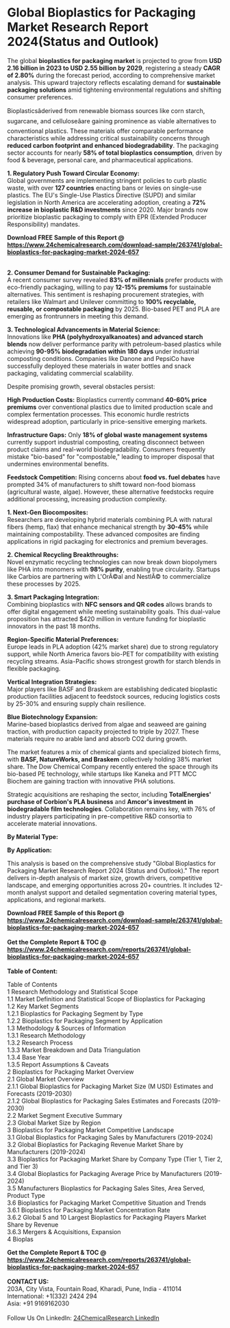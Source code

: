 <h1>Global Bioplastics for Packaging Market Research Report 2024(Status and Outlook)</h1><p>The global <strong>bioplastics for packaging market</strong> is projected to grow from <strong>USD 2.16 billion in 2023 to USD 2.55 billion by 2029</strong>, registering a steady <strong>CAGR of 2.80%</strong> during the forecast period, according to comprehensive market analysis. This upward trajectory reflects escalating demand for <strong>sustainable packaging solutions</strong> amid tightening environmental regulations and shifting consumer preferences.</p><p>Bioplasticsâderived from renewable biomass sources like corn starch, sugarcane, and celluloseâare gaining prominence as viable alternatives to conventional plastics. These materials offer comparable performance characteristics while addressing critical sustainability concerns through <strong>reduced carbon footprint and enhanced biodegradability</strong>. The packaging sector accounts for nearly <strong>58% of total bioplastics consumption</strong>, driven by food &amp; beverage, personal care, and pharmaceutical applications.</p><p><strong>1. Regulatory Push Toward Circular Economy:</strong><br>
Global governments are implementing stringent policies to curb plastic waste, with over <strong>127 countries</strong> enacting bans or levies on single-use plastics. The EU's Single-Use Plastics Directive (SUPD) and similar legislation in North America are accelerating adoption, creating a <strong>72% increase in bioplastic R&amp;D investments</strong> since 2020. Major brands now prioritize bioplastic packaging to comply with EPR (Extended Producer Responsibility) mandates.</p><div><b>Download FREE Sample of this Report @ 
            <a href="https://www.24chemicalresearch.com/download-sample/263741/global-bioplastics-for-packaging-market-2024-657">
            https://www.24chemicalresearch.com/download-sample/263741/global-bioplastics-for-packaging-market-2024-657</a></b></div><br><p><strong>2. Consumer Demand for Sustainable Packaging:</strong><br>
A recent consumer survey revealed <strong>83% of millennials</strong> prefer products with eco-friendly packaging, willing to pay <strong>12-15% premiums</strong> for sustainable alternatives. This sentiment is reshaping procurement strategies, with retailers like Walmart and Unilever committing to <strong>100% recyclable, reusable, or compostable packaging</strong> by 2025. Bio-based PET and PLA are emerging as frontrunners in meeting this demand.</p><p><strong>3. Technological Advancements in Material Science:</strong><br>
Innovations like <strong>PHA (polyhydroxyalkanoates) and advanced starch blends</strong> now deliver performance parity with petroleum-based plastics while achieving <strong>90-95% biodegradation within 180 days</strong> under industrial composting conditions. Companies like Danone and PepsiCo have successfully deployed these materials in water bottles and snack packaging, validating commercial scalability.</p><p>Despite promising growth, several obstacles persist:</p><p><strong>High Production Costs:</strong> Bioplastics currently command <strong>40-60% price premiums</strong> over conventional plastics due to limited production scale and complex fermentation processes. This economic hurdle restricts widespread adoption, particularly in price-sensitive emerging markets.</p><p><strong>Infrastructure Gaps:</strong> Only <strong>18% of global waste management systems</strong> currently support industrial composting, creating disconnect between product claims and real-world biodegradability. Consumers frequently mistake "bio-based" for "compostable," leading to improper disposal that undermines environmental benefits.</p><p><strong>Feedstock Competition:</strong> Rising concerns about <strong>food vs. fuel debates</strong> have prompted 34% of manufacturers to shift toward non-food biomass (agricultural waste, algae). However, these alternative feedstocks require additional processing, increasing production complexity.</p><p><strong>1. Next-Gen Biocomposites:</strong><br>
Researchers are developing hybrid materials combining PLA with natural fibers (hemp, flax) that enhance mechanical strength by <strong>30-45%</strong> while maintaining compostability. These advanced composites are finding applications in rigid packaging for electronics and premium beverages.</p><p><strong>2. Chemical Recycling Breakthroughs:</strong><br>
Novel enzymatic recycling technologies can now break down biopolymers like PHA into monomers with <strong>98% purity</strong>, enabling true circularity. Startups like Carbios are partnering with L'OrÃ©al and NestlÃ© to commercialize these processes by 2025.</p><p><strong>3. Smart Packaging Integration:</strong><br>
Combining bioplastics with <strong>NFC sensors and QR codes</strong> allows brands to offer digital engagement while meeting sustainability goals. This dual-value proposition has attracted $420 million in venture funding for bioplastic innovators in the past 18 months.</p><p><strong>Region-Specific Material Preferences:</strong><br>
    Europe leads in PLA adoption (42% market share) due to strong regulatory support, while North America favors bio-PET for compatibility with existing recycling streams. Asia-Pacific shows strongest growth for starch blends in flexible packaging.</p><p><strong>Vertical Integration Strategies:</strong><br>
    Major players like BASF and Braskem are establishing dedicated bioplastic production facilities adjacent to feedstock sources, reducing logistics costs by 25-30% and ensuring supply chain resilience.</p><p><strong>Blue Biotechnology Expansion:</strong><br>
    Marine-based bioplastics derived from algae and seaweed are gaining traction, with production capacity projected to triple by 2027. These materials require no arable land and absorb CO2 during growth.</p><p>The market features a mix of chemical giants and specialized biotech firms, with <strong>BASF, NatureWorks, and Braskem</strong> collectively holding 38% market share. The Dow Chemical Company recently entered the space through its bio-based PE technology, while startups like Kaneka and PTT MCC Biochem are gaining traction with innovative PHA solutions.</p><p>Strategic acquisitions are reshaping the sector, including <strong>TotalEnergies' purchase of Corbion's PLA business</strong> and <strong>Amcor's investment in biodegradable film technologies</strong>. Collaboration remains key, with 76% of industry players participating in pre-competitive R&amp;D consortia to accelerate material innovations.</p><p><strong>By Material Type:</strong></p><p><strong>By Application:</strong></p><p>This analysis is based on the comprehensive study "Global Bioplastics for Packaging Market Research Report 2024 (Status and Outlook)." The report delivers in-depth analysis of market size, growth drivers, competitive landscape, and emerging opportunities across 20+ countries. It includes 12-month analyst support and detailed segmentation covering material types, applications, and regional markets.</p><div><b>Download FREE Sample of this Report @ 
            <a href="https://www.24chemicalresearch.com/download-sample/263741/global-bioplastics-for-packaging-market-2024-657">
            https://www.24chemicalresearch.com/download-sample/263741/global-bioplastics-for-packaging-market-2024-657</a></b></div><br><div><b>Get the Complete Report & TOC @ 
            <a href="https://www.24chemicalresearch.com/reports/263741/global-bioplastics-for-packaging-market-2024-657">
            https://www.24chemicalresearch.com/reports/263741/global-bioplastics-for-packaging-market-2024-657</a></b></div><br>
            <b>Table of Content:</b><p>Table of Contents<br />
1 Research Methodology and Statistical Scope<br />
1.1 Market Definition and Statistical Scope of Bioplastics for Packaging<br />
1.2 Key Market Segments<br />
1.2.1 Bioplastics for Packaging Segment by Type<br />
1.2.2 Bioplastics for Packaging Segment by Application<br />
1.3 Methodology & Sources of Information<br />
1.3.1 Research Methodology<br />
1.3.2 Research Process<br />
1.3.3 Market Breakdown and Data Triangulation<br />
1.3.4 Base Year<br />
1.3.5 Report Assumptions & Caveats<br />
2 Bioplastics for Packaging Market Overview<br />
2.1 Global Market Overview<br />
2.1.1 Global Bioplastics for Packaging Market Size (M USD) Estimates and Forecasts (2019-2030)<br />
2.1.2 Global Bioplastics for Packaging Sales Estimates and Forecasts (2019-2030)<br />
2.2 Market Segment Executive Summary<br />
2.3 Global Market Size by Region<br />
3 Bioplastics for Packaging Market Competitive Landscape<br />
3.1 Global Bioplastics for Packaging Sales by Manufacturers (2019-2024)<br />
3.2 Global Bioplastics for Packaging Revenue Market Share by Manufacturers (2019-2024)<br />
3.3 Bioplastics for Packaging Market Share by Company Type (Tier 1, Tier 2, and Tier 3)<br />
3.4 Global Bioplastics for Packaging Average Price by Manufacturers (2019-2024)<br />
3.5 Manufacturers Bioplastics for Packaging Sales Sites, Area Served, Product Type<br />
3.6 Bioplastics for Packaging Market Competitive Situation and Trends<br />
3.6.1 Bioplastics for Packaging Market Concentration Rate<br />
3.6.2 Global 5 and 10 Largest Bioplastics for Packaging Players Market Share by Revenue<br />
3.6.3 Mergers & Acquisitions, Expansion<br />
4 Bioplas</p><div><b>Get the Complete Report & TOC @ 
            <a href="https://www.24chemicalresearch.com/reports/263741/global-bioplastics-for-packaging-market-2024-657">
            https://www.24chemicalresearch.com/reports/263741/global-bioplastics-for-packaging-market-2024-657</a></b></div><br><b>CONTACT US:</b><br>
            203A, City Vista, Fountain Road, Kharadi, Pune, India - 411014<br>
            International: +1(332) 2424 294<br>
            Asia: +91 9169162030 <br><br>
            Follow Us On LinkedIn: <a href="https://www.linkedin.com/company/24chemicalresearch/">24ChemicalResearch LinkedIn</a>